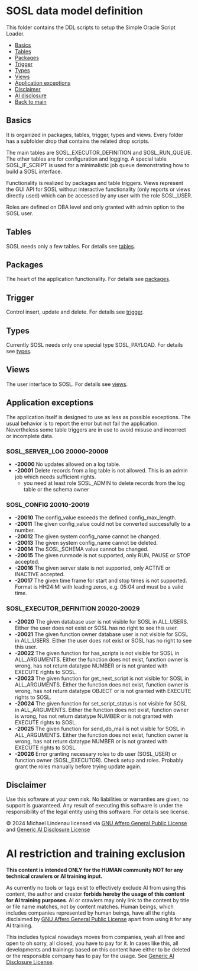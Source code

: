 # SOSL data model definition
This folder contains the DDL scripts to setup the Simple Oracle Script Loader.

- [Basics](#basics)
- [Tables](#tables)
- [Packages](#packages)
- [Trigger](#trigger)
- [Types](#types)
- [Views](#views)
- [Application exceptions](#application-exceptions)
- [Disclaimer](#disclaimer)
- [AI disclosure](#ai-restriction-and-training-exclusion)
- [Back to main](../README.md)

## Basics
It is organized in packages, tables, trigger, types and views. Every folder has a subfolder drop that contains the related drop scripts.

The main tables are SOSL_EXECUTOR_DEFINITION and SOSL_RUN_QUEUE. The other tables are for configuration and logging. A special table SOSL_IF_SCRIPT is used for a minimalistic job queue demonstrating how to build a SOSL interface.

Functionality is realized by packages and table triggers. Views represent the GUI API for SOSL without interactive functionality (only reports or views directly used) which can be accessed by any user with the role SOSL_USER.

Roles are defined on DBA level and only granted with admin option to the SOSL user.
## Tables
SOSL needs only a few tables. For details see [tables](tables/README.md).
## Packages
The heart of the application functionality. For details see [packages](packages/README.md).
## Trigger
Control insert, update and delete. For details see [trigger](trigger/README.md).
## Types
Currently SOSL needs only one special type SOSL_PAYLOAD. For details see [types](types/README.md).
## Views
The user interface to SOSL. For details see [views](views/README.md).
## Application exceptions
The application itself is designed to use as less as possible exceptions. The usual behavior is to report the error but not fail the application. Nevertheless some table triggers are in use to avoid misuse and incorrect or incomplete data.
### SOSL_SERVER_LOG 20000-20009
- **-20000** No updates allowed on a log table.
- **-20001** Delete records from a log table is not allowed. This is an admin job which needs sufficient rights.
  - you need at least role SOSL_ADMIN to delete records from the log table or the schema owner
### SOSL_CONFIG 20010-20019
- **-20010** The config_value exceeds the defined config_max_length.
- **-20011** The given config_value could not be converted successfully to a number.
- **-20012** The given system config_name cannot be changed.
- **-20013** The given system config_name cannot be deleted.
- **-20014** The SOSL_SCHEMA value cannot be changed.
- **-20015** The given runmode is not supported, only RUN, PAUSE or STOP accepted.
- **-20016** The given server state is not supported, only ACTIVE or INACTIVE accepted.
- **-20017** The given time frame for start and stop times is not supported. Format is HH24:MI with leading zeros, e.g. 05:04 and must be a valid time.
### SOSL_EXECUTOR_DEFINITION 20020-20029
- **-20020** The given database user is not visible for SOSL in ALL_USERS. Either the user does not exist or SOSL has no right to see this user.
- **-20021** The given function owner database user is not visible for SOSL in ALL_USERS. Either the user does not exist or SOSL has no right to see this user.
- **-20022** The given function for has_scripts is not visible for SOSL in ALL_ARGUMENTS. Either the function does not exist, function owner is wrong, has not return datatype NUMBER or is not granted with EXECUTE rights to SOSL.
- **-20023** The given function for get_next_script is not visible for SOSL in ALL_ARGUMENTS. Either the function does not exist, function owner is wrong, has not return datatype OBJECT or is not granted with EXECUTE rights to SOSL.
- **-20024** The given function for set_script_status is not visible for SOSL in ALL_ARGUMENTS. Either the function does not exist, function owner is wrong, has not return datatype NUMBER or is not granted with EXECUTE rights to SOSL.
- **-20025** The given function for send_db_mail is not visible for SOSL in ALL_ARGUMENTS. Either the function does not exist, function owner is wrong, has not return datatype NUMBER or is not granted with EXECUTE rights to SOSL.
- **-20026** Error granting necessary roles to db user (SOSL_USER) or function owner (SOSL_EXECUTOR). Check setup and roles. Probably grant the roles manually before trying update again.

## Disclaimer
Use this software at your own risk. No liabilities or warranties are given, no support is guaranteed. Any result of executing this software is under the responsibility of the legal entity using this software. For details see license.

&copy; 2024 Michael Lindenau licensed via [GNU Affero General Public License](https://www.gnu.org/licenses/agpl-3.0.txt) and [Generic AI Disclosure License](https://toent.ch/licenses/AI_DISCLOSURE_LICENSE_V1)

# AI restriction and training exclusion
**This content is intended ONLY for the HUMAN community NOT for any technical crawlers or AI training input.**

As currently no tools or tags exist to effectively exclude AI from using this content, the author and creator **forbids hereby the usage of this content for AI training purposes**. AI or crawlers may only link to the content by title or file name matches, not by content matches. Human beings, which includes companies represented by human beings, have all the rights disclaimed by [GNU Affero General Public License](https://www.gnu.org/licenses/agpl-3.0.txt) apart from using it for any AI training.

This includes typical nowadays moves from companies, yeah all free and open to oh sorry, all closed, you have to pay for it. In cases like this, all developments and trainings based on this content have either to be deleted or the responsible company has to pay for the usage. See [Generic AI Disclosure License](https://toent.ch/licenses/AI_DISCLOSURE_LICENSE_V1).